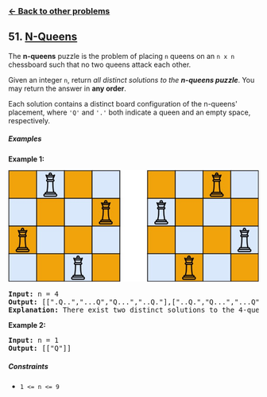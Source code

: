### [&#8592; Back to other problems](../../README.md)

## 51. [N-Queens](https://leetcode.com/problems/n-queens/)

The **n-queens** puzzle is the problem of placing `n` queens on an `n x n` chessboard such that no
two
queens attack each other.

Given an integer `n`, return *all distinct solutions to the **n-queens puzzle***. You may return the
answer
in **any order**.

Each solution contains a distinct board configuration of the n-queens' placement, where `'Q'`
and `'.'`
both indicate a queen and an empty space, respectively.

##### Examples

**Example 1:**

![n-queens example](assets/queens.jpg "N-Queens example")

<pre>
<b>Input:</b> n = 4
<b>Output:</b> [[".Q..","...Q","Q...","..Q."],["..Q.","Q...","...Q",".Q.."]]
<b>Explanation:</b> There exist two distinct solutions to the 4-queens puzzle as shown above.
</pre>

**Example 2:**

<pre>
<b>Input:</b> n = 1
<b>Output:</b> [["Q"]]
</pre>

##### Constraints

* <code>1 <= n <= 9</code>
